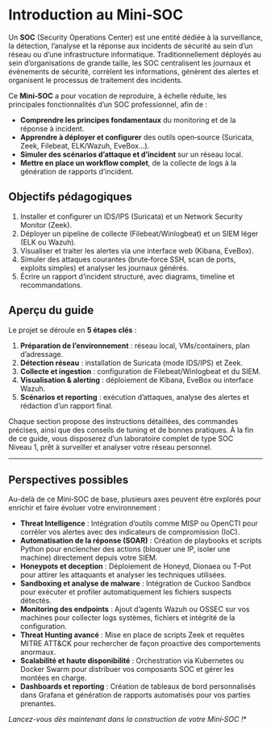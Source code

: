 # Introduction au Mini‑SOC

Un **SOC** (Security Operations Center) est une entité dédiée à la surveillance, la détection, l’analyse et la réponse aux incidents de sécurité au sein d’un réseau ou d’une infrastructure informatique. Traditionnellement déployés au sein d’organisations de grande taille, les SOC centralisent les journaux et événements de sécurité, corrèlent les informations, génèrent des alertes et organisent le processus de traitement des incidents.

Ce **Mini‑SOC** a pour vocation de reproduire, à échelle réduite, les principales fonctionnalités d’un SOC professionnel, afin de :

* **Comprendre les principes fondamentaux** du monitoring et de la réponse à incident.
* **Apprendre à déployer et configurer** des outils open‑source (Suricata, Zeek, Filebeat, ELK/Wazuh, EveBox…).
* **Simuler des scénarios d’attaque et d’incident** sur un réseau local.
* **Mettre en place un workflow complet**, de la collecte de logs à la génération de rapports d’incident.

## Objectifs pédagogiques

1. Installer et configurer un IDS/IPS (Suricata) et un Network Security Monitor (Zeek).
2. Déployer un pipeline de collecte (Filebeat/Winlogbeat) et un SIEM léger (ELK ou Wazuh).
3. Visualiser et traiter les alertes via une interface web (Kibana, EveBox).
4. Simuler des attaques courantes (brute‑force SSH, scan de ports, exploits simples) et analyser les journaux générés.
5. Écrire un rapport d’incident structuré, avec diagrams, timeline et recommandations.

## Aperçu du guide

Le projet se déroule en **5 étapes clés** :

1. **Préparation de l’environnement** : réseau local, VMs/containers, plan d’adressage.
2. **Détection réseau** : installation de Suricata (mode IDS/IPS) et Zeek.
3. **Collecte et ingestion** : configuration de Filebeat/Winlogbeat et du SIEM.
4. **Visualisation & alerting** : déploiement de Kibana, EveBox ou interface Wazuh.
5. **Scénarios et reporting** : exécution d’attaques, analyse des alertes et rédaction d’un rapport final.

Chaque section propose des instructions détaillées, des commandes précises, ainsi que des conseils de tuning et de bonnes pratiques. À la fin de ce guide, vous disposerez d’un laboratoire complet de type SOC Niveau 1, prêt à surveiller et analyser votre réseau personnel.

---

## Perspectives possibles

Au-delà de ce Mini‑SOC de base, plusieurs axes peuvent être explorés pour enrichir et faire évoluer votre environnement :

* **Threat Intelligence** : Intégration d’outils comme MISP ou OpenCTI pour corréler vos alertes avec des indicateurs de compromission (IoC).
* **Automatisation de la réponse (SOAR)** : Création de playbooks et scripts Python pour enclencher des actions (bloquer une IP, isoler une machine) directement depuis votre SIEM.
* **Honeypots et deception** : Déploiement de Honeyd, Dionaea ou T-Pot pour attirer les attaquants et analyser les techniques utilisées.
* **Sandboxing et analyse de malware** : Intégration de Cuckoo Sandbox pour exécuter et profiler automatiquement les fichiers suspects détectés.
* **Monitoring des endpoints** : Ajout d’agents Wazuh ou OSSEC sur vos machines pour collecter logs systèmes, fichiers et intégrité de la configuration.
* **Threat Hunting avancé** : Mise en place de scripts Zeek et requêtes MITRE ATT\&CK pour rechercher de façon proactive des comportements anormaux.
* **Scalabilité et haute disponibilité** : Orchestration via Kubernetes ou Docker Swarm pour distribuer vos composants SOC et gérer les montées en charge.
* **Dashboards et reporting** : Création de tableaux de bord personnalisés dans Grafana et génération de rapports automatisés pour vos parties prenantes.

*Lancez-vous dès maintenant dans la construction de votre Mini‑SOC !*\*


